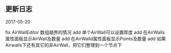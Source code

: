 ## 更新日志
2017-05-20

fix AirWallEditor 数组越界的情况
add 单个AirWall可以设置厚度
add 在AirWalls属性面板显示AirWall及数量
add 在AirWalld属性面板显示Points及数量
add 如果Airwalls下还有其它的非AirWall，把它们整理到一个节点下